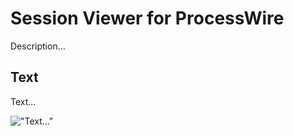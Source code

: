 # Session Viewer for ProcessWire

Description...

## Text
Text...

!["Text..."](https://tech-c.net/site/assets/files/1214/settings.500x0-is.jpg)
